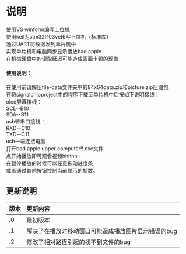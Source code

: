 # 说明
使用VS winform编写上位机<br>
使用keil为stm32f103vet6写下位机（标准库）<br>
通过UART将数据发到单片机中<br>
实现单片机和电脑同步显示播放bad apple<br>
在机械硬盘中的读取延迟可能造成画面卡顿的现象<br>
#### 使用说明：
在使用前请解压file-data文件夹中的84x64data.zip和picture.zip压缩包<br>
在将signalchipproject中的程序下载至单片机中后按如下说明接线：<br>
oled屏幕接线：<br>
	SCL--B10<br>
	SDA--B11<br>
usb转串口接线：<br>
	RXD--C10<br>
	TXD--C11<br>
	usb一端连接电脑<br>
打开bad apple upper computer!!.exe文件<br>
点开始播放即可观看视频hhhhh<br>
在暂停播放的时候可以任意拖动进度条<br>
或者通过其他按钮控制当前显示的帧数。<br>

## 更新说明
|版本|更新内容|
|:---|:---|
|.0|最初版本|
|.1|解决了在播放时移动窗口可能造成播放图片显示错误的bug|
|.2|修改了相对路径引起的找不到文件的bug|